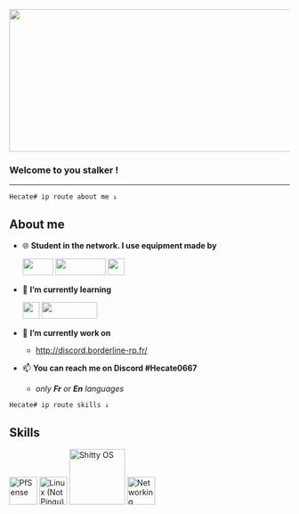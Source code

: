 <img src="https://i.imgur.com/NYhjdfP.gif" width="8192" height="256"/> 



### Welcome to you stalker !


______________________________________________

```
Hecate# ip route about me ↓
```

## About me


- 🌐 **Student in the network. I use equipment made by** 

    <img src="https://i.imgur.com/M5TJhry.png" width="55" height="30"/>  <img src="https://i.imgur.com/psC9CZr.png" width="90" height="30"/> <img src="https://i.imgur.com/f7XaadI.png" width="30" height="30"/>






- 🌱 **I’m currently learning**  

    <img src="https://i.imgur.com/Visytr3.png" width="30" height="30"/> <img src="https://i.imgur.com/NiKwuPQ.png" width="100" height="30"/> 



      
- 🔧 **I’m currently work on** 
  
    - http://discord.borderline-rp.fr/



- 📫 **You can reach me on Discord #Hecate0667**
  
    - *only **Fr** or **En** languages*

```
Hecate# ip route skills ↓
```

## Skills 

<img src="https://i.imgur.com/L4UBOIz.png" src="PfSense" title="PfSense" width="50"/> <img src="https://i.imgur.com/JjIbdTi.png" src="PfSense" title="Linux (Not Pingu)" width="50"/> <img src="https://i.imgur.com/tHloOfW.png" src="PfSense" title="Shitty OS" width="100"/> <img src="https://i.imgur.com/9iBcovw.png" src="PfSense" title="Networking" width="50"/>




<!---
TheHecateII/TheHecateII is a ✨ special ✨ repository because its `README.md` (this file) appears on your GitHub profile.
You can click the Preview link to take a look at your changes.
--->


